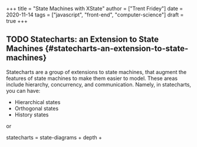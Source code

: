 +++
title = "State Machines with XState"
author = ["Trent Fridey"]
date = 2020-11-14
tags = ["javascript", "front-end", "computer-science"]
draft = true
+++

## <span class="org-todo todo TODO">TODO</span> Statecharts: an Extension to State Machines {#statecharts-an-extension-to-state-machines}

Statecharts are a group of extensions to state machines, that augment the features of state machines to make them easier to model.
These areas include hierarchy, concurrency, and communication.
Namely, in statecharts, you can have:

-   Hierarchical states
-   Orthogonal states
-   History states

or

statecharts = state-diagrams + depth +
